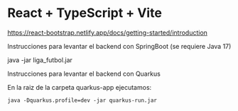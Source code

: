 # React + TypeScript + Vite

https://react-bootstrap.netlify.app/docs/getting-started/introduction

Instrucciones para levantar el backend con SpringBoot (se requiere Java 17)

java -jar liga_futbol.jar


Instrucciones para levantar el backend con Quarkus

En la raiz de la carpeta quarkus-app ejecutamos:

    java -Dquarkus.profile=dev -jar quarkus-run.jar

    